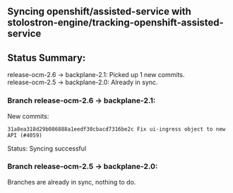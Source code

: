 ## Syncing openshift/assisted-service with stolostron-engine/tracking-openshift-assisted-service

## Status Summary:

release-ocm-2.6 -> backplane-2.1: Picked up 1 new commits.  
release-ocm-2.5 -> backplane-2.0: Already in sync.  

### Branch release-ocm-2.6 -> backplane-2.1:

New commits:

```
31a8ea318d29b086888a1eedf30cbacd7316be2c Fix ui-ingress object to new API (#4059)
```

Status: Syncing successful

### Branch release-ocm-2.5 -> backplane-2.0:

Branches are already in sync, nothing to do.
